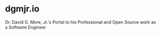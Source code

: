 # dgmjr.io
Dr. David G. More, Jr.'s Portal to his Professional and Open Source work as a Software Engineer
